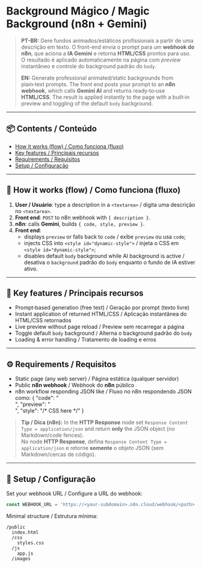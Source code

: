 # Background Mágico / Magic Background (n8n + Gemini)

> **PT-BR:** Gere fundos animados/estáticos profissionais a partir de uma descrição em texto. O front-end envia o prompt para um **webhook do n8n**, que aciona a **IA Gemini** e retorna **HTML/CSS** prontos para uso. O resultado é aplicado automaticamente na página com _preview_ instantâneo e controle do background padrão do `body`.
>
> **EN:** Generate professional animated/static backgrounds from plain‑text prompts. The front end posts your prompt to an **n8n webhook**, which calls **Gemini AI** and returns ready‑to‑use **HTML/CSS**. The result is applied instantly to the page with a built‑in preview and toggling of the default `body` background.

---

## 📦 Contents / Conteúdo

- [How it works (flow) / Como funciona (fluxo)](#-how-it-works-flow--como-funciona-fluxo)
- [Key features / Principais recursos](#-key-features--principais-recursos)
- [Requirements / Requisitos](#-requirements--requisitos)
- [Setup / Configuração](#-setup--configuração)

---

## 📌 How it works (flow) / Como funciona (fluxo)

1. **User / Usuário**: type a description in a `<textarea>` / digita uma descrição no `<textarea>`.
2. **Front end**: `POST` to n8n webhook with `{ description }`.
3. **n8n**: calls **Gemini**, builds `{ code, style, preview }`.
4. **Front end**:
   - displays `preview` or falls back to `code` / exibe `preview` ou usa `code`;
   - injects CSS into `<style id="dynamic-style">` / injeta o CSS em `<style id="dynamic-style">`;
   - disables default `body` background while AI background is active / desativa o `background` padrão do `body` enquanto o fundo de IA estiver ativo.

---

## 🧩 Key features / Principais recursos

- Prompt‑based generation (free text) / Geração por prompt (texto livre)
- Instant application of returned HTML/CSS / Aplicação instantânea do HTML/CSS retornados
- Live preview without page reload / Preview sem recarregar a página
- Toggle default `body` background / Alterna o background padrão do `body`
- Loading & error handling / Tratamento de loading e erros

---

## ⚙️ Requirements / Requisitos

- Static page (any web server) / Página estática (qualquer servidor)
- Public **n8n webhook** / Webhook do **n8n** público
- n8n workflow responding JSON like / Fluxo no n8n respondendo JSON como:
{
  "code": "<div class='...'></div>",
  "preview": "<div class='...'></div>",
  "style": "/* CSS here */"
}

> **Tip / Dica (n8n):** In the **HTTP Response** node set `Response Content Type = application/json` and return **only** the JSON object (no Markdown/code fences).  
> No node **HTTP Response**, defina `Response Content Type = application/json` e retorne **somente** o objeto JSON (sem Markdown/cercas de código).

---

## 🔧 Setup / Configuração

Set your webhook URL / Configure a URL do webhook:

```js
const WEBHOOK_URL = 'https://<your-subdomain>.n8n.cloud/webhook/<path>';
```

Minimal structure / Estrutura mínima:
```
/public
  index.html
  /css
    styles.css
  /js
    app.js
  /images
```
